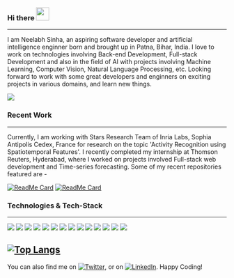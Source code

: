 ### Hi there <img src="https://raw.githubusercontent.com/MartinHeinz/MartinHeinz/master/wave.gif" width="30px">
---
I am Neelabh Sinha, an aspiring software developer and artificial intelligence enginner born and brought up in Patna, Bihar, India. I love to work on technologies involving Back-end Development, Full-stack Development and also in the field of AI with projects involving Machine Learning, Computer Vision, Natural Language Processing, etc. Looking forward to work with some great developers and enginners on exciting projects in various domains, and learn new things.

<img align="center" src="https://github-readme-stats.vercel.app/api?username=neelabhsinha&show_icons=true" />

### Recent Work
---
Currently, I am working with Stars Research Team of Inria Labs, Sophia Antipolis Cedex, France for research on the topic 'Activity Recognition using Spatiotemporal Features'. I recently completed my internship at Thomson Reuters, Hyderabad, where I worked on projects involved Full-stack web development and Time-series forecasting. Some of my recent repositories featured are - 

[![ReadMe Card](https://github-readme-stats.vercel.app/api/pin/?username=neelabhsinha&repo=Multiplayer-Tambola-Game-using-Multithreading)](https://github.com/anuraghazra/github-readme-stats)
[![ReadMe Card](https://github-readme-stats.vercel.app/api/pin/?username=neelabhsinha&repo=Food-Dishes-Classification-using-Deep-Learning)](https://github.com/anuraghazra/github-readme-stats)


<!--
[![ReadMe Card](https://github-readme-stats.vercel.app/api/pin/?username=neelabhsinha&repo=github-readme-stats)](https://github.com/anuraghazra/github-readme-stats)
-->
### Technologies & Tech-Stack
---
![](https://img.shields.io/badge/Lang-HTML-informational?style=flat&logo=HTML5&logoColor=white&color=44b0fc)
![](https://img.shields.io/badge/Lang-CSS-informational?style=flat&logo=CSS3&logoColor=white&color=44b0fc)
![](https://img.shields.io/badge/Lang-JavaScript-informational?style=flat&logo=JavaScript&logoColor=white&color=44b0fc)
![](https://img.shields.io/badge/Lang-Java-informational?style=flat&logo=Java&logoColor=white&color=44b0fc)
![](https://img.shields.io/badge/Lang-Python-informational?style=flat&logo=Python&logoColor=white&color=44b0fc)
![](https://img.shields.io/badge/Framework-Angular-informational?style=flat&logo=Angular&logoColor=white&color=44b0fc)
![](https://img.shields.io/badge/Framework-Spring-Boot-informational?style=flat&logo=Spring&logoColor=white&color=44b0fc)
![](https://img.shields.io/badge/Framework-Express.js-informational?style=flat&logo=JavaScript&logoColor=white&color=44b0fc)
![](https://img.shields.io/badge/DB-SQL-informational?style=flat&logo=MySQL&logoColor=white&color=44b0fc)
![](https://img.shields.io/badge/DB-MongoDB-informational?style=flat&logo=MongoDB&logoColor=white&color=44b0fc)
![](https://img.shields.io/badge/Library-Tensorflow-informational?style=flat&logo=Tensorflow&logoColor=white&color=44b0fc)
![](https://img.shields.io/badge/Library-Scikit-Learn-informational?style=flat&logo=Scikit&logoColor=white&color=44b0fc)
![](https://img.shields.io/badge/Library-OpenCV-informational?style=flat&logo=OpenCV&logoColor=white&color=44b0fc)
![](https://img.shields.io/badge/Library-Pandas-informational?style=flat&logo=Pandas&logoColor=white&color=44b0fc)

[![Top Langs](https://github-readme-stats.vercel.app/api/top-langs/?username=neelabhsinha)](https://github.com/anuraghazra/github-readme-stats)
---
You can also find me on [![Twitter][1.2]][1], or on [![LinkedIn][2.2]][2]. Happy Coding!

<!-- Icons -->

[1.2]: http://i.imgur.com/wWzX9uB.png (twitter icon without padding)
[2.2]: https://raw.githubusercontent.com/MartinHeinz/MartinHeinz/master/linkedin-3-16.png (LinkedIn icon without padding)

<!-- Links to your social media accounts -->

[1]: https://twitter.com/chillichicken_
[2]: https://www.linkedin.com/in/neelabh-sinha/
